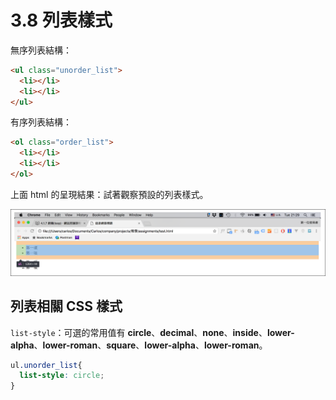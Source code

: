 # 3.8 列表樣式

無序列表結構：

```html
<ul class="unorder_list">
  <li></li>
  <li></li>
</ul>
```

有序列表結構：

```html
<ol class="order_list">
  <li></li>
  <li></li>
</ol>
```

上面 html 的呈現結果：試著觀察預設的列表樣式。

![](/assets/list_basic_style.png)

## 列表相關 CSS 樣式

`list-style`：可選的常用值有 **circle**、**decimal**、**none**、**inside**、**lower-alpha**、**lower-roman**、**square**、**lower-alpha**、**lower-roman**。

```css
ul.unorder_list{
  list-style: circle;
}
```



